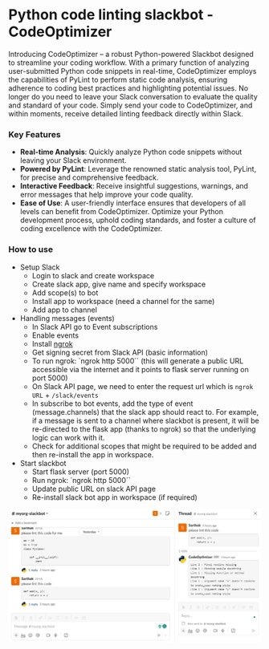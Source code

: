 # Python code linting slackbot - CodeOptimizer
Introducing CodeOptimizer – a robust Python-powered Slackbot designed to streamline your coding workflow. With a primary function of analyzing user-submitted Python code snippets in real-time, CodeOptimizer employs the capabilities of PyLint to perform static code analysis, ensuring adherence to coding best practices and highlighting potential issues. No longer do you need to leave your Slack conversation to evaluate the quality and standard of your code. Simply send your code to CodeOptimizer, and within moments, receive detailed linting feedback directly within Slack.

### Key Features
- **Real-time Analysis**: Quickly analyze Python code snippets without leaving your Slack environment.
- **Powered by PyLint**: Leverage the renowned static analysis tool, PyLint, for precise and comprehensive feedback.
- **Interactive Feedback**: Receive insightful suggestions, warnings, and error messages that help improve your code quality.
- **Ease of Use**: A user-friendly interface ensures that developers of all levels can benefit from CodeOptimizer.
Optimize your Python development process, uphold coding standards, and foster a culture of coding excellence with the CodeOptimizer.

### How to use
- Setup Slack
    - Login to slack and create workspace
    - Create slack app, give name and specify workspace
    - Add scope(s) to bot
    - Install app to workspace (need a channel for the same)
    - Add app to channel
- Handling messages (events)
    - In Slack API go to Event subscriptions
    - Enable events
    - Install [ngrok](https://ngrok.com/)
    - Get signing secret from Slack API (basic information)
    - To run ngrok: `ngrok http 5000`` (this will generate a public URL accessible via the internet and it points to flask server running on port 5000)
    - On Slack API page, we need to enter the request url which is `ngrok URL` + `/slack/events`
    - In subscribe to bot events, add the type of event (message.channels) that the slack app should react to. For example, if a message is sent to a channel where slackbot is present, it will be re-directed to the flask app (thanks to ngrok) so that the underlying logic can work with it.
    - Check for additional scopes that might be required to be added and then re-install the app in workspace.
- Start slackbot
    - Start flask server (port 5000)
    - Run ngrok: `ngrok http 5000``
    - Update public URL on slack API page
    - Re-install slack bot app in workspace (if required)

![CodeOptimizer](screenshot.jpg)    